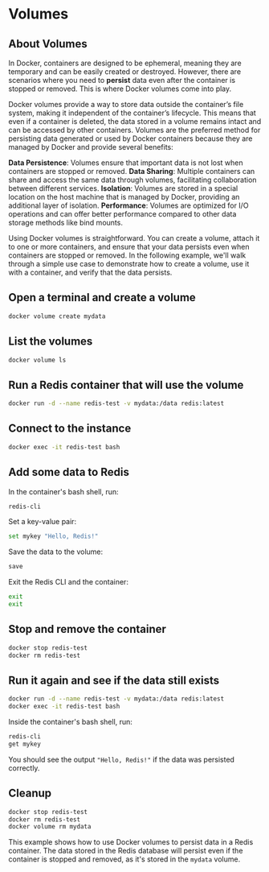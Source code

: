 # Volumes

## About Volumes

In Docker, containers are designed to be ephemeral, meaning they are temporary and can be easily created or destroyed. However, there are scenarios where you need to **persist** data even after the container is stopped or removed. This is where Docker volumes come into play.

Docker volumes provide a way to store data outside the container’s file system, making it independent of the container’s lifecycle. This means that even if a container is deleted, the data stored in a volume remains intact and can be accessed by other containers. Volumes are the preferred method for persisting data generated or used by Docker containers because they are managed by Docker and provide several benefits:

**Data Persistence**: Volumes ensure that important data is not lost when containers are stopped or removed.
**Data Sharing**: Multiple containers can share and access the same data through volumes, facilitating collaboration between different services.
**Isolation**: Volumes are stored in a special location on the host machine that is managed by Docker, providing an additional layer of isolation.
**Performance**: Volumes are optimized for I/O operations and can offer better performance compared to other data storage methods like bind mounts.

Using Docker volumes is straightforward. You can create a volume, attach it to one or more containers, and ensure that your data persists even when containers are stopped or removed. In the following example, we'll walk through a simple use case to demonstrate how to create a volume, use it with a container, and verify that the data persists.


## Open a terminal and create a volume

```bash
docker volume create mydata
```

## List the volumes

```bash
docker volume ls
```

## Run a Redis container that will use the volume

```bash
docker run -d --name redis-test -v mydata:/data redis:latest
```

## Connect to the instance

```bash
docker exec -it redis-test bash
```

## Add some data to Redis

In the container's bash shell, run:

```bash
redis-cli
```

Set a key-value pair:

```bash
set mykey "Hello, Redis!"
```

Save the data to the volume:

```bash
save
```

Exit the Redis CLI and the container:

```bash
exit
exit
```

## Stop and remove the container

```bash
docker stop redis-test
docker rm redis-test
```

## Run it again and see if the data still exists

```bash
docker run -d --name redis-test -v mydata:/data redis:latest
docker exec -it redis-test bash
```

Inside the container's bash shell, run:

```bash
redis-cli
get mykey
```

You should see the output `"Hello, Redis!"` if the data was persisted correctly.

## Cleanup

```bash
docker stop redis-test
docker rm redis-test
docker volume rm mydata
```

This example shows how to use Docker volumes to persist data in a Redis container. The data stored in the Redis database will persist even if the container is stopped and removed, as it's stored in the `mydata` volume.